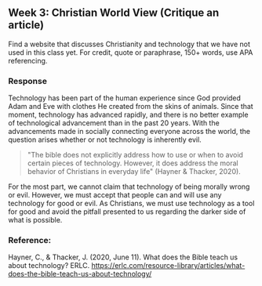 ## Week 3: Christian World View (Critique an article)
Find a website that discusses Christianity and technology that we have not used in this class yet. For credit, quote or paraphrase, 150+ words, use APA referencing.

### Response
Technology has been part of the human experience since God provided Adam and Eve with clothes He created from the skins of animals. Since that moment, technology has advanced rapidly, and there is no better example of technological advancement than in the past 20 years. With the advancements made in socially connecting everyone across the world, the question arises whether or not technology is inherently evil.

> "The bible does not explicitly address how to use or when to avoid certain pieces of technology. However, it does address the moral behavior of Christians in everyday life" (Hayner & Thacker, 2020). 

For the most part, we cannot claim that technology of being morally wrong or evil. However, we must accept that people can and will use any technology for good or evil. As Christians, we must use technology as a tool for good and avoid the pitfall presented to us regarding the darker side of what is possible.
### Reference:
Hayner, C., & Thacker, J. (2020, June 11). What does the Bible teach us about technology? ERLC. https://erlc.com/resource-library/articles/what-does-the-bible-teach-us-about-technology/

